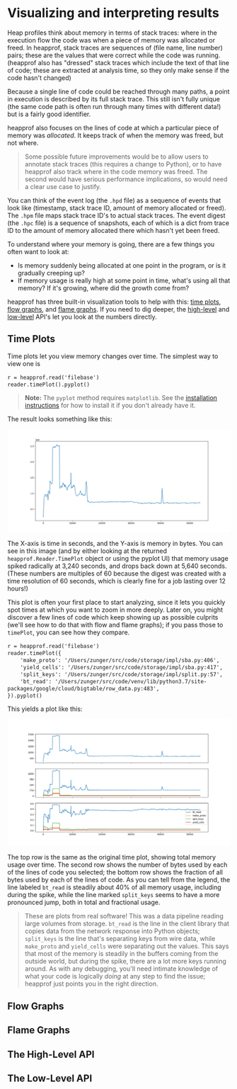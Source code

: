 # Visualizing and interpreting results

Heap profiles think about memory in terms of stack traces: where in the execution flow the code was
when a piece of memory was allocated or freed. In heapprof, stack traces are sequences of (file
name, line number) pairs; these are the values that were correct while the code was running.
(heapprof also has "dressed" stack traces which include the text of that line of code; these are
extracted at analysis time, so they only make sense if the code hasn't changed)

Because a single line of code could be reached through many paths, a point in execution is described
by its full stack trace. This still isn't fully unique (the same code path is often run through many
times with different data!) but is a fairly good identifier.

heapprof also focuses on the lines of code at which a particular piece of memory was _allocated_. It
keeps track of when the memory was freed, but not where.

> Some possible future improvements would be to allow users to annotate stack traces (this requires
> a change to Python), or to have heapprof also track where in the code memory was freed. The second
> would have serious performance implications, so would need a clear use case to justify.

You can think of the event log (the `.hpd` file) as a sequence of events that look like (timestamp,
stack trace ID, amount of memory allocated or freed). The `.hpm` file maps stack trace ID's to
actual stack traces. The event digest (the `.hpc` file) is a sequence of snapshots, each of which is
a dict from trace ID to the amount of memory allocated there which hasn't yet been freed.

To understand where your memory is going, there are a few things you often want to look at:

* Is memory suddenly being allocated at one point in the program, or is it gradually creeping up?
* If memory usage is really high at some point in time, what's using all that memory? If it's
    growing, where did the growth come from?

heapprof has three built-in visualization tools to help with this: [time plots](#time-plots), [flow
graphs](#flow-graphs), and [flame graphs](#flame-graphs). If you need to dig deeper, the
[high-level](#the-high-level-api) and [low-level](#the-low-level-api) API's let you look at the
numbers directly.

## Time Plots

Time plots let you view memory changes over time. The simplest way to view one is

```
r = heapprof.read('filebase')
reader.timePlot().pyplot()
```

> **Note:** The `pyplot` method requires `matplotlib`. See the 
> [installation instructions](using_heapprof.md#installation-and-system-requirements) for how to
> install it if you don't already have it.

The result looks something like this:

![A sample time plot](assets/timeplot.png "A sample time plot")

The X-axis is time in seconds, and the Y-axis is memory in bytes. You can see in this image (and by
either looking at the returned `heapprof.Reader.TimePlot` object or using the pyplot UI) that memory
usage spiked radically at 3,240 seconds, and drops back down at 5,640 seconds. (These numbers are
multiples of 60 because the digest was created with a time resolution of 60 seconds, which is
clearly fine for a job lasting over 12 hours!)

This plot is often your first place to start analyzing, since it lets you quickly spot times at
which you want to zoom in more deeply. Later on, you might discover a few lines of code which keep
showing up as possible culprits (we'll see how to do that with flow and flame graphs); if you pass
those to `timePlot`, you can see how they compare.

```
r = heapprof.read('filebase')
reader.timePlot({
    'make_proto': '/Users/zunger/src/code/storage/impl/sba.py:406',
    'yield_cells': '/Users/zunger/src/code/storage/impl/sba.py:417',
    'split_keys': '/Users/zunger/src/code/storage/impl/split.py:57',
    'bt_read': '/Users/zunger/src/code/venv/lib/python3.7/site-packages/google/cloud/bigtable/row_data.py:483',
}).pyplot()
```

This yields a plot like this:

![A time plot showing individual lines of code](assets/split_time_plot.png "A split time plot")

The top row is the same as the original time plot, showing total memory usage over time. The second
row shows the number of bytes used by each of the lines of code you selected; the bottom row shows
the fraction of all bytes used by each of the lines of code. As you can tell from the legend, the
line labeled `bt_read` is steadily about 40% of all memory usage, including during the spike, while
the line marked `split_keys` seems to have a more pronounced jump, both in total and fractional
usage.

> These are plots from real software! This was a data pipeline reading large volumes from storage.
> `bt_read` is the line in the client library that copies data from the network response into Python
> objects; `split_keys` is the line that's separating keys from wire data, while `make_proto` and
> `yield_cells` were separating out the values. This says that most of the memory is steadily in the
> buffers coming from the outside world, but during the spike, there are a lot more keys running
> around. As with any debugging, you'll need intimate knowledge of what your code is logically
> _doing_ at any step to find the issue; heapprof just points you in the right direction.

## Flow Graphs

## Flame Graphs

## The High-Level API

## The Low-Level API
